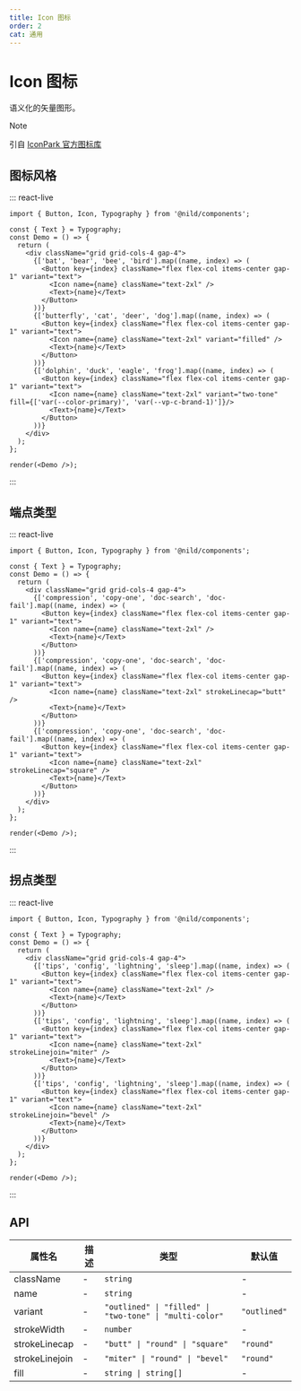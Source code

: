 ```yaml
---
title: Icon 图标
order: 2
cat: 通用
---
```


# Icon 图标

语义化的矢量图形。

> [!NOTE]
> 引自 [IconPark 官方图标库](https://iconpark.oceanengine.com/official)

## 图标风格

::: react-live
```tsx
import { Button, Icon, Typography } from '@nild/components';

const { Text } = Typography;
const Demo = () => {
  return (
    <div className="grid grid-cols-4 gap-4">
      {['bat', 'bear', 'bee', 'bird'].map((name, index) => (
        <Button key={index} className="flex flex-col items-center gap-1" variant="text">
          <Icon name={name} className="text-2xl" />
          <Text>{name}</Text>
        </Button>
      ))}
      {['butterfly', 'cat', 'deer', 'dog'].map((name, index) => (
        <Button key={index} className="flex flex-col items-center gap-1" variant="text">
          <Icon name={name} className="text-2xl" variant="filled" />
          <Text>{name}</Text>
        </Button>
      ))}
      {['dolphin', 'duck', 'eagle', 'frog'].map((name, index) => (
        <Button key={index} className="flex flex-col items-center gap-1" variant="text">
          <Icon name={name} className="text-2xl" variant="two-tone" fill={['var(--color-primary)', 'var(--vp-c-brand-1)']}/>
          <Text>{name}</Text>
        </Button>
      ))}
    </div>
  );
};

render(<Demo />);
```
:::

## 端点类型

::: react-live
```tsx
import { Button, Icon, Typography } from '@nild/components';

const { Text } = Typography;
const Demo = () => {
  return (
    <div className="grid grid-cols-4 gap-4">
      {['compression', 'copy-one', 'doc-search', 'doc-fail'].map((name, index) => (
        <Button key={index} className="flex flex-col items-center gap-1" variant="text">
          <Icon name={name} className="text-2xl" />
          <Text>{name}</Text>
        </Button>
      ))}
      {['compression', 'copy-one', 'doc-search', 'doc-fail'].map((name, index) => (
        <Button key={index} className="flex flex-col items-center gap-1" variant="text">
          <Icon name={name} className="text-2xl" strokeLinecap="butt" />
          <Text>{name}</Text>
        </Button>
      ))}
      {['compression', 'copy-one', 'doc-search', 'doc-fail'].map((name, index) => (
        <Button key={index} className="flex flex-col items-center gap-1" variant="text">
          <Icon name={name} className="text-2xl" strokeLinecap="square" />
          <Text>{name}</Text>
        </Button>
      ))}
    </div>
  );
};

render(<Demo />);
```
:::

## 拐点类型

::: react-live
```tsx
import { Button, Icon, Typography } from '@nild/components';

const { Text } = Typography;
const Demo = () => {
  return (
    <div className="grid grid-cols-4 gap-4">
      {['tips', 'config', 'lightning', 'sleep'].map((name, index) => (
        <Button key={index} className="flex flex-col items-center gap-1" variant="text">
          <Icon name={name} className="text-2xl" />
          <Text>{name}</Text>
        </Button>
      ))}
      {['tips', 'config', 'lightning', 'sleep'].map((name, index) => (
        <Button key={index} className="flex flex-col items-center gap-1" variant="text">
          <Icon name={name} className="text-2xl" strokeLinejoin="miter" />
          <Text>{name}</Text>
        </Button>
      ))}
      {['tips', 'config', 'lightning', 'sleep'].map((name, index) => (
        <Button key={index} className="flex flex-col items-center gap-1" variant="text">
          <Icon name={name} className="text-2xl" strokeLinejoin="bevel" />
          <Text>{name}</Text>
        </Button>
      ))}
    </div>
  );
};

render(<Demo />);
```
:::

## API

| 属性名 | 描述 | 类型 | 默认值 |
| --- | --- | --- | --- |
| className | - | `string` | - |
| name | - | `string` | - |
| variant | - | `"outlined" \| "filled" \| "two-tone" \| "multi-color"` | `"outlined"` |
| strokeWidth | - | `number` | - |
| strokeLinecap | - | `"butt" \| "round" \| "square"` | `"round"` |
| strokeLinejoin | - | `"miter" \| "round" \| "bevel"` | `"round"` |
| fill | - | `string \| string[]` | - |
